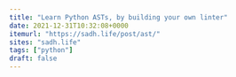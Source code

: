 ```yaml
---
title: "Learn Python ASTs, by building your own linter"
date: 2021-12-31T10:32:08+0000
itemurl: "https://sadh.life/post/ast/"
sites: "sadh.life"
tags: ["python"]
draft: false
---
```


